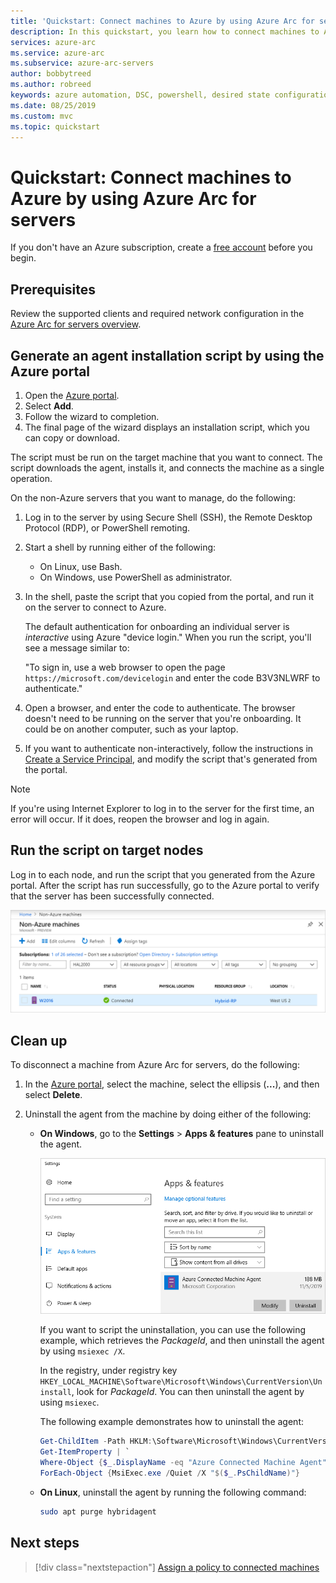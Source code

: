 ```yaml
---
title: 'Quickstart: Connect machines to Azure by using Azure Arc for servers from the Azure portal'
description: In this quickstart, you learn how to connect machines to Azure by using Azure Arc for servers from the Azure portal.
services: azure-arc
ms.service: azure-arc
ms.subservice: azure-arc-servers
author: bobbytreed
ms.author: robreed
keywords: azure automation, DSC, powershell, desired state configuration, update management, change tracking, inventory, runbooks, python, graphical, hybrid, onboard
ms.date: 08/25/2019
ms.custom: mvc
ms.topic: quickstart
---
```

# Quickstart: Connect machines to Azure by using Azure Arc for servers

If you don't have an Azure subscription, create a [free account](https://azure.microsoft.com/free/?WT.mc_id=A261C142F) before you begin.

## Prerequisites

Review the supported clients and required network configuration in the [Azure Arc for servers overview](overview.md).

## Generate an agent installation script by using the Azure portal

1. Open the [Azure portal](https://aka.ms/hybridmachineportal).
1. Select **Add**.
1. Follow the wizard to completion.
1. The final page of the wizard displays an installation script, which you can copy or download.

The script must be run on the target machine that you want to connect. The script downloads the agent, installs it, and connects the machine as a single operation.

On the non-Azure servers that you want to manage, do the following:

1. Log in to the server by using Secure Shell (SSH), the Remote Desktop Protocol (RDP), or PowerShell remoting.
1. Start a shell by running either of the following:
   * On Linux, use Bash.
   * On Windows, use PowerShell as administrator.
1. In the shell, paste the script that you copied from the portal, and run it on the server to connect to Azure.

   The default authentication for onboarding an individual server is *interactive* using Azure "device login." When you run the script, you'll see a message similar to:

   "To sign in, use a web browser to open the page `https://microsoft.com/devicelogin` and enter the code B3V3NLWRF to authenticate."
  
1. Open a browser, and enter the code to authenticate. The browser doesn't need to be running on the server that you're onboarding. It could be on another computer, such as your laptop.

1. If you want to authenticate non-interactively, follow the instructions in [Create a Service Principal](quickstart-onboard-powershell.md#create-a-service-principal-for-onboarding-at-scale), and modify the script that's generated from the portal.

> [!NOTE]
> If you're using Internet Explorer to log in to the server for the first time, an error will occur. If it does, reopen the browser and log in again.

## Run the script on target nodes

Log in to each node, and run the script that you generated from the Azure portal. After the script has run successfully, go to the Azure portal to verify that the server has been successfully connected.

![A successful server connection](./media/quickstart-onboard/arc-for-servers-successful-onboard.png)

## Clean up

To disconnect a machine from Azure Arc for servers, do the following:

1. In the [Azure portal](https://aka.ms/hybridmachineportal), select the machine, select the ellipsis (**...**), and then select **Delete**.
1. Uninstall the agent from the machine by doing either of the following:

   * **On Windows**, go to the **Settings** > **Apps & features** pane to uninstall the agent.
  
     ![The "Settings > Apps & features" pane](./media/quickstart-onboard/apps-and-features.png)

     If you want to script the uninstallation, you can use the following example, which retrieves the *PackageId*, and then uninstall the agent by using `msiexec /X`.

     In the registry, under registry key `HKEY_LOCAL_MACHINE\Software\Microsoft\Windows\CurrentVersion\Uninstall`, look for *PackageId*. You can then uninstall the agent by using `msiexec`.

     The following example demonstrates how to uninstall the agent:

      ```powershell
      Get-ChildItem -Path HKLM:\Software\Microsoft\Windows\CurrentVersion\Uninstall | `
      Get-ItemProperty | `
      Where-Object {$_.DisplayName -eq "Azure Connected Machine Agent"} | `
      ForEach-Object {MsiExec.exe /Quiet /X "$($_.PsChildName)"}
      ```

   * **On Linux**, uninstall the agent by running the following command:

      ```bash
      sudo apt purge hybridagent
      ```

## Next steps

> [!div class="nextstepaction"]
> [Assign a policy to connected machines](../../governance/policy/assign-policy-portal.md)
